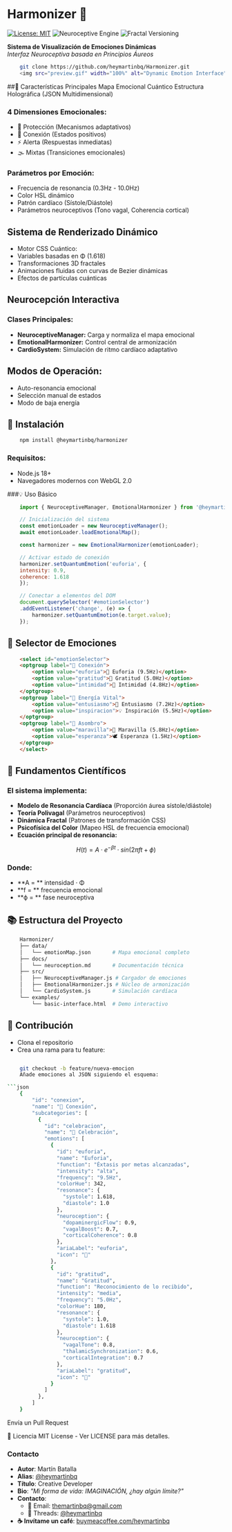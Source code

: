 # Harmonizer 🌟

[![License: MIT](https://img.shields.io/badge/License-MIT-gold.svg)](https://opensource.org/licenses/MIT)
![Neuroceptive Engine](https://img.shields.io/badge/Dynamics-Emotional_Resonance-38BDF8.svg)
![Fractal Versioning](https://img.shields.io/badge/Release-Φ1.618-9cf.svg)

**Sistema de Visualización de Emociones Dinámicas**  
*Interfaz Neuroceptiva basada en Principios Áureos*

```bash
    git clone https://github.com/heymartinbq/Harmonizer.git
    <img src="preview.gif" width="100%" alt="Dynamic Emotion Interface">
```

##🌈 Características Principales
Mapa Emocional Cuántico
Estructura Holográfica (JSON Multidimensional)

### 4 Dimensiones Emocionales:

- 🌿 Protección (Mecanismos adaptativos)
- 🌈 Conexión (Estados positivos)
- ⚡ Alerta (Respuestas inmediatas)
- 🌫️ Mixtas (Transiciones emocionales)

### Parámetros por Emoción:

- Frecuencia de resonancia (0.3Hz - 10.0Hz)
- Color HSL dinámico
- Patrón cardíaco (Sístole/Diástole)
- Parámetros neuroceptivos (Tono vagal, Coherencia cortical)

## Sistema de Renderizado Dinámico

- Motor CSS Cuántico:
- Variables basadas en Φ (1.618)
- Transformaciones 3D fractales
- Animaciones fluidas con curvas de Bezier dinámicas
- Efectos de partículas cuánticas

## Neurocepción Interactiva

### Clases Principales:

- **NeuroceptiveManager:** Carga y normaliza el mapa emocional
- **EmotionalHarmonizer:** Control central de armonización
- **CardioSystem:** Simulación de ritmo cardíaco adaptativo

## Modos de Operación:

- Auto-resonancia emocional
- Selección manual de estados
- Modo de baja energía


## 🚀 Instalación
```bash
    npm install @heymartinbq/harmonizer
```

### Requisitos:
- Node.js 18+
- Navegadores modernos con WebGL 2.0

###💡 Uso Básico

```javascript
    import { NeuroceptiveManager, EmotionalHarmonizer } from '@heymartinbq/harmonizer';

    // Inicialización del sistema
    const emotionLoader = new NeuroceptiveManager();
    await emotionLoader.loadEmotionalMap();

    const harmonizer = new EmotionalHarmonizer(emotionLoader);

    // Activar estado de conexión
    harmonizer.setQuantumEmotion('euforia', {
    intensity: 0.9,
    coherence: 1.618
    });

    // Conectar a elementos del DOM
    document.querySelector('#emotionSelector')
    .addEventListener('change', (e) => {
        harmonizer.setQuantumEmotion(e.target.value);
    });
```

## 🎨 Selector de Emociones 

```html
    <select id="emotionSelector">
    <optgroup label="🌈 Conexión">
        <option value="euforia">🎊 Euforia (9.5Hz)</option>
        <option value="gratitud">🙏 Gratitud (5.0Hz)</option>
        <option value="intimidad">💞 Intimidad (4.8Hz)</option>
    </optgroup>
    <optgroup label="🚀 Energía Vital">
        <option value="entusiasmo">🚀 Entusiasmo (7.2Hz)</option>
        <option value="inspiracion">💡 Inspiración (5.5Hz)</option>
    </optgroup>
    <optgroup label="🌟 Asombro">
        <option value="maravilla">🌠 Maravilla (5.8Hz)</option>
        <option value="esperanza">🕊️ Esperanza (1.5Hz)</option>
    </optgroup>
    </select>
```

## 🧠 Fundamentos Científicos

### El sistema implementa:

- **Modelo de Resonancia Cardíaca** (Proporción áurea sístole/diástole)
- **Teoría Polivagal** (Parámetros neuroceptivos)
- **Dinámica Fractal** (Patrones de transformación CSS)
- **Psicofísica del Color** (Mapeo HSL de frecuencia emocional)
- **Ecuación principal de resonancia:**

```math
    H(t) = A ⋅ e^{-βt} ⋅ sin(2πft + ϕ)
```

### Donde:

- **A = ** intensidad ⋅ Φ
- **f = ** frecuencia emocional
- **ϕ = ** fase neuroceptiva

## 📚 Estructura del Proyecto

```bash
    Harmonizer/
    ├── data/
    │   └── emotionMap.json       # Mapa emocional completo
    ├── docs/
    │   └── neuroception.md       # Documentación técnica
    ├── src/
    │   ├── NeuroceptiveManager.js # Cargador de emociones
    │   ├── EmotionalHarmonizer.js # Núcleo de armonización
    │   └── CardioSystem.js       # Simulación cardíaca
    └── examples/
        └── basic-interface.html  # Demo interactivo
```

## 🤝 Contribución

- Clona el repositorio
- Crea una rama para tu feature:

```bash

    git checkout -b feature/nueva-emocion
    Añade emociones al JSON siguiendo el esquema:

```json
    {
        "id": "conexion",
        "name": "🌈 Conexión",
        "subcategories": [
          {
            "id": "celebracion",
            "name": "🎉 Celebración",
            "emotions": [
              {
                "id": "euforia",
                "name": "Euforia",
                "function": "Éxtasis por metas alcanzadas",
                "intensity": "alta",
                "frequency": "9.5Hz",
                "colorHue": 342,
                "resonance": {
                  "systole": 1.618,
                  "diastole": 1.0
                },
                "neuroception": {
                  "dopaminergicFlow": 0.9,
                  "vagalBoost": 0.7,
                  "corticalCoherence": 0.8
                },
                "ariaLabel": "euforia",
                "icon": "🎊"
              },
              {
                "id": "gratitud",
                "name": "Gratitud",
                "function": "Reconocimiento de lo recibido",
                "intensity": "media",
                "frequency": "5.0Hz",
                "colorHue": 180,
                "resonance": {
                  "systole": 1.0,
                  "diastole": 1.618
                },
                "neuroception": {
                  "vagalTone": 0.8,
                  "thalamicSynchronization": 0.6,
                  "corticalIntegration": 0.7
                },
                "ariaLabel": "gratitud",
                "icon": "🙏"
              }
            ]
          },
        ]
    }
```
Envía un Pull Request

📄 Licencia
MIT License - Ver LICENSE para más detalles.

### Contacto

- **Autor**: Martín Batalla
- **Alias**: [@heymartinbq](https://github.com/heymartinbq)
- **Título**: Creative Developer
- **Bio**: *"Mi forma de vida: IMAGINACIÓN, ¿hay algún límite?"*
- **Contacto**:
  - 📧 Email: [themartinbq@gmail.com](mailto:themartinbq@gmail.com)
  - 🧵 Threads: [@heymartinbq](https://www.threads.net/@heymartinbq)
- **☕ Invítame un café**: [buymeacoffee.com/heymartinbq](https://www.buymeacoffee.com/heymartinbq)
